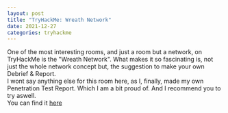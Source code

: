 ```yaml
---
layout: post
title: "TryHackMe: Wreath Network"
date: 2021-12-27
categories: tryhackme
---
```


One of the most interesting rooms, and just a room but a network, on TryHackMe is the "Wreath Network". What makes it so fascinating is, not just the whole network concept but, the suggestion to make your own Debrief & Report.<br>
I wont say anything else for this room here, as I, finally, made my own Penetration Test Report. Which I am a bit proud of. And I recommend you to try aswell.<br>
You can find it <a href="https://github.com/security-egg/securityegg/blob/main/assets/resources/wreath_report.pdf">here</a>
